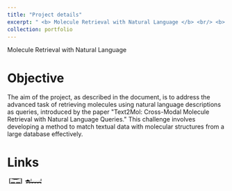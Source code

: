 ```yaml
---
title: "Project details"
excerpt: " <b> Molecule Retrieval with Natural Language </b> <br/> <b> Keys words </b> : <i> Graph ML, LLM, Contrastive Learning, Multi-Modal </i> <br/> <img src='/images/cup.jpg' width='20.0' height='7.0'> <b> Kaggle <b/> : ranked 1/52 (122 participants) <br/> <img src='/images/altegrad_im.png' width='400' height='133'>"
collection: portfolio
---
```


Molecule Retrieval with Natural Language

Objective
======

The aim of the project, as described in the document, is to address the advanced task of retrieving molecules using natural language descriptions as queries, introduced by the paper "Text2Mol: Cross-Modal Molecule Retrieval with Natural Language Queries." This challenge involves developing a method to match textual data with molecular structures from a large database effectively.

Links
======

[<img src="/images/report_icone.png" alt="Report" width="37.5" height="12.5" />](https://drive.google.com/file/d/1MphvWSCc__vAgsqBbba5LtitUX6HSckc/view?usp=drive_link) [<img src="/images/class_icone.png" alt="Report" width="37.5" height="12.5" />](https://www.master-mva.com/cours/generation-de-donnees/)
